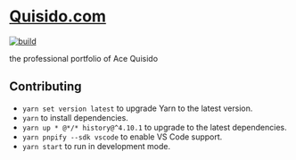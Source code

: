# [Quisido.com](https://quisido.com/)

[![build](https://travis-ci.com/CharlesStover/quisido.com.svg?branch=master)](https://travis-ci.com/CharlesStover/quisido.com)

the professional portfolio of Ace Quisido

## Contributing

- `yarn set version latest` to upgrade Yarn to the latest version.
- `yarn` to install dependencies.
- `yarn up * @*/* history@^4.10.1` to upgrade to the latest dependencies.
- `yarn pnpify --sdk vscode` to enable VS Code support.
- `yarn start` to run in development mode.
